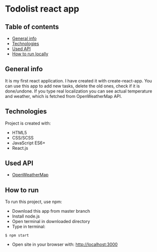 # Todolist react app
## Table of contents
* [General info](#general-info)
* [Technologies](#technologies)
* [Used API](#used-api)
* [How to run locally](#how-to-run)

## General info
It is my first react application. 
I have created it with create-react-app.
You can use this app to add new tasks, delete the old ones, check if it is done/undone.
If you type real localization you can see actual temperature and weather, which is fetched from OpenWeatherMap API.

## Technologies
Project is created with:
* HTML5
* CSS/SCSS
* JavaScript ES6+
* React.js

## Used API
* [OpenWeatherMap](https://openweathermap.org/api)

## How to run
To run this project, use npm:

* Download this app from master branch
* Install node.js
* Open terminal in downloaded directory
* Type in terminal:

```
$ npm start
```

* Open site in your browser with:
[http://localhost:3000](http://localhost:3000)
